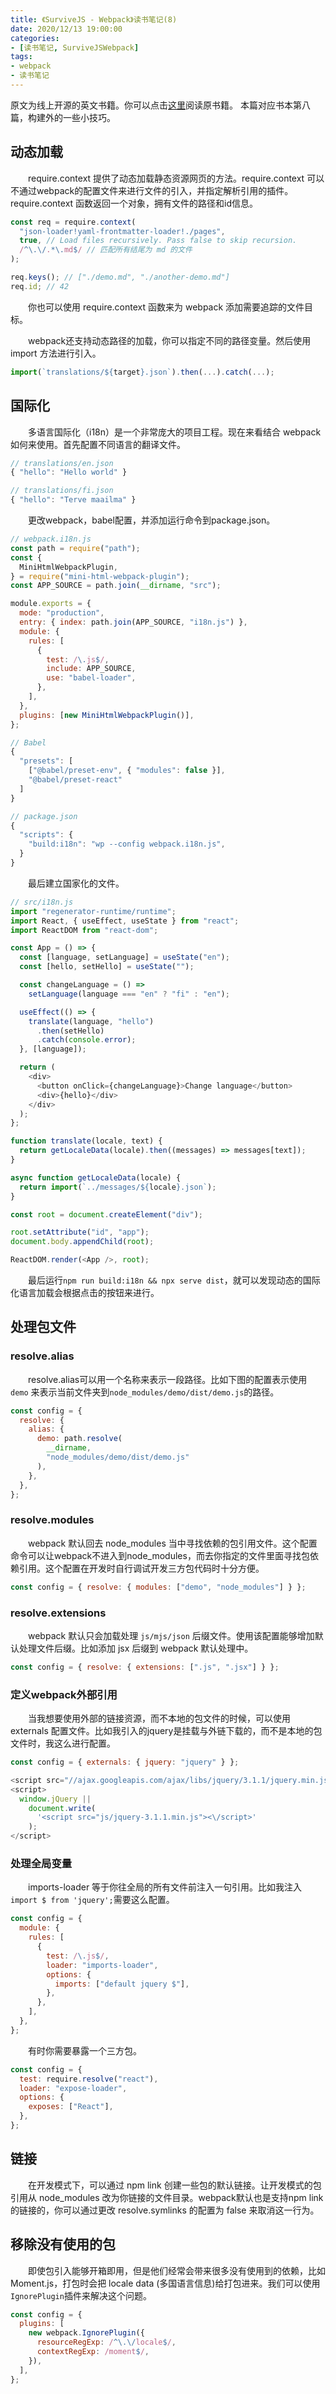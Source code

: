 ```yaml
---
title: 《SurviveJS - Webpack》读书笔记(8)
date: 2020/12/13 19:00:00
categories:
- [读书笔记, SurviveJSWebpack]
tags:
- webpack
- 读书笔记
---
```

原文为线上开源的英文书籍。你可以点击[这里](https://survivejs.com/webpack/foreword/)阅读原书籍。
本篇对应书本第八篇，构建外的一些小技巧。
<!--more-->
## 动态加载
&emsp;&emsp;require.context 提供了动态加载静态资源网页的方法。require.context 可以不通过webpack的配置文件来进行文件的引入，并指定解析引用的插件。require.context 函数返回一个对象，拥有文件的路径和id信息。

```javascript
const req = require.context(
  "json-loader!yaml-frontmatter-loader!./pages",
  true, // Load files recursively. Pass false to skip recursion.
  /^\.\/.*\.md$/ // 匹配所有结尾为 md 的文件
);

req.keys(); // ["./demo.md", "./another-demo.md"]
req.id; // 42
```

&emsp;&emsp;你也可以使用 require.context 函数来为 webpack 添加需要追踪的文件目标。

&emsp;&emsp;webpack还支持动态路径的加载，你可以指定不同的路径变量。然后使用 import 方法进行引入。

```javascript
import(`translations/${target}.json`).then(...).catch(...);
```


## 国际化
&emsp;&emsp;多语言国际化（i18n）是一个非常庞大的项目工程。现在来看结合 webpack 如何来使用。首先配置不同语言的翻译文件。

```javascript
// translations/en.json
{ "hello": "Hello world" }

// translations/fi.json
{ "hello": "Terve maailma" }
```

&emsp;&emsp;更改webpack，babel配置，并添加运行命令到package.json。
```javascript
// webpack.i18n.js
const path = require("path");
const {
  MiniHtmlWebpackPlugin,
} = require("mini-html-webpack-plugin");
const APP_SOURCE = path.join(__dirname, "src");

module.exports = {
  mode: "production",
  entry: { index: path.join(APP_SOURCE, "i18n.js") },
  module: {
    rules: [
      {
        test: /\.js$/,
        include: APP_SOURCE,
        use: "babel-loader",
      },
    ],
  },
  plugins: [new MiniHtmlWebpackPlugin()],
};

// Babel
{
  "presets": [
    ["@babel/preset-env", { "modules": false }],
    "@babel/preset-react"
  ]
}

// package.json
{
  "scripts": {
    "build:i18n": "wp --config webpack.i18n.js",
  }
}
```

&emsp;&emsp;最后建立国家化的文件。

```javascript
// src/i18n.js
import "regenerator-runtime/runtime";
import React, { useEffect, useState } from "react";
import ReactDOM from "react-dom";

const App = () => {
  const [language, setLanguage] = useState("en");
  const [hello, setHello] = useState("");

  const changeLanguage = () =>
    setLanguage(language === "en" ? "fi" : "en");

  useEffect(() => {
    translate(language, "hello")
      .then(setHello)
      .catch(console.error);
  }, [language]);

  return (
    <div>
      <button onClick={changeLanguage}>Change language</button>
      <div>{hello}</div>
    </div>
  );
};

function translate(locale, text) {
  return getLocaleData(locale).then((messages) => messages[text]);
}

async function getLocaleData(locale) {
  return import(`../messages/${locale}.json`);
}

const root = document.createElement("div");

root.setAttribute("id", "app");
document.body.appendChild(root);

ReactDOM.render(<App />, root);
```

&emsp;&emsp;最后运行`npm run build:i18n && npx serve dist`，就可以发现动态的国际化语言加载会根据点击的按钮来进行。

## 处理包文件


### resolve.alias
&emsp;&emsp;resolve.alias可以用一个名称来表示一段路径。比如下图的配置表示使用 `demo` 来表示当前文件夹到`node_modules/demo/dist/demo.js`的路径。

```javascript
const config = {
  resolve: {
    alias: {
      demo: path.resolve(
        __dirname,
        "node_modules/demo/dist/demo.js"
      ),
    },
  },
};
```

### resolve.modules
&emsp;&emsp;webpack 默认回去 node_modules 当中寻找依赖的包引用文件。这个配置命令可以让webpack不进入到node_modules，而去你指定的文件里面寻找包依赖引用。这个配置在开发时自行调试开发三方包代码时十分方便。

```javascript
const config = { resolve: { modules: ["demo", "node_modules"] } };
```

### resolve.extensions
&emsp;&emsp;webpack 默认只会加载处理 `js/mjs/json` 后缀文件。使用该配置能够增加默认处理文件后缀。比如添加 jsx 后缀到 webpack 默认处理中。

```javascript
const config = { resolve: { extensions: [".js", ".jsx"] } };
```

### 定义webpack外部引用

&emsp;&emsp;当我想要使用外部的链接资源，而不本地的包文件的时候，可以使用 externals 配置文件。比如我引入的jquery是挂载与外链下载的，而不是本地的包文件时，我这么进行配置。

```javascript
const config = { externals: { jquery: "jquery" } };

<script src="//ajax.googleapis.com/ajax/libs/jquery/3.1.1/jquery.min.js"></script>
<script>
  window.jQuery ||
    document.write(
      '<script src="js/jquery-3.1.1.min.js"><\/script>'
    );
</script>
```

### 处理全局变量
&emsp;&emsp;imports-loader 等于你往全局的所有文件前注入一句引用。比如我注入`import $ from 'jquery';`需要这么配置。

```javascript
const config = {
  module: {
    rules: [
      {
        test: /\.js$/,
        loader: "imports-loader",
        options: {
          imports: ["default jquery $"],
        },
      },
    ],
  },
};
```

&emsp;&emsp;有时你需要暴露一个三方包。
```javascript
const config = {
  test: require.resolve("react"),
  loader: "expose-loader",
  options: {
    exposes: ["React"],
  },
};
```

## 链接
&emsp;&emsp;在开发模式下，可以通过 npm link 创建一些包的默认链接。让开发模式的包引用从 node_modules 改为你链接的文件目录。webpack默认也是支持npm link的链接的，你可以通过更改 resolve.symlinks 的配置为 false 来取消这一行为。


## 移除没有使用的包
&emsp;&emsp;即使包引入能够开箱即用，但是他们经常会带来很多没有使用到的依赖，比如Moment.js，打包时会把 locale data (多国语言信息)给打包进来。我们可以使用`IgnorePlugin`插件来解决这个问题。

```javascript
const config = {
  plugins: [
    new webpack.IgnorePlugin({
      resourceRegExp: /^\.\/locale$/,
      contextRegExp: /moment$/,
    }),
  ],
};
```
